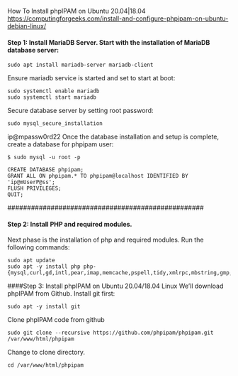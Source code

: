 How To Install phpIPAM on Ubuntu 20.04|18.04
https://computingforgeeks.com/install-and-configure-phpipam-on-ubuntu-debian-linux/


#### Step 1: Install MariaDB  Server. Start with the installation of MariaDB database server:
```sudo apt update
sudo apt install mariadb-server mariadb-client
```
Ensure mariadb service is started and set to start at boot:
```
sudo systemctl enable mariadb
sudo systemctl start mariadb
```
Secure database server by setting root password:
```
sudo mysql_secure_installation
```
ip@mpassw0rd22
Once the database installation and setup is complete, create a database for phpipam user:
```
$ sudo mysql -u root -p
```
```
CREATE DATABASE phpipam;
GRANT ALL ON phpipam.* TO phpipam@localhost IDENTIFIED BY 'ip@mUserP@ss';
FLUSH PRIVILEGES;
QUIT;
```

##################################################
#### Step 2: Install PHP and required modules. 
Next phase is the installation of php and required modules. Run the following commands:
```
sudo apt update 
sudo apt -y install php php-{mysql,curl,gd,intl,pear,imap,memcache,pspell,tidy,xmlrpc,mbstring,gmp,json,xml,fpm}
```

####Step 3: Install phpIPAM on Ubuntu 20.04/18.04 Linux
We’ll download phpIPAM from Github. Install git first:
```
sudo apt -y install git
```
Clone phpIPAM code from github
```
sudo git clone --recursive https://github.com/phpipam/phpipam.git /var/www/html/phpipam
```
Change to clone directory.
```
cd /var/www/html/phpipam
```






